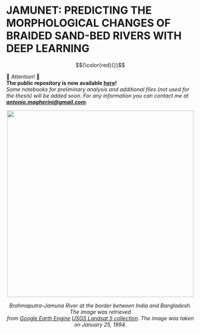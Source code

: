 # JAMUNET: PREDICTING THE MORPHOLOGICAL CHANGES OF BRAIDED SAND-BED RIVERS WITH DEEP LEARNING

$${\color{red}{}}$$

🔴 Attention! 🔴
\
**The public repository is now available [here](https://github.com/antoniomagherini/jamunet-morpho-braided)!** 
\
*Some notebooks for preliminary analysis and additional files (not used for the thesis) will be added soon. For any information you can contact me at **antonio.magherini@gmail.com**.* 

<p align="center" style="margin-top: 1px;">
    <!-- <img src="images\jamuna_narrow_.png" alt>  -->
    <img src=".\images\1994-01-25.png" width="500"> 
</p>

<p align="center">
    <!-- <em>Jamuna River. Image taken from <a href="https://earth.google.com/web/@24.90919263,90.84277199,340.42882201a,979110.75147048d,35y,-0h,0t,0r/data=OgMKATA">Google Earth</a></em> -->
    <em>Brahmaputra-Jamuna River at the border between India and Bangladesh. The image was retrieved<br>from <a href="https://earthengine.google.com/">Google Earth Engine</a> <a href="https://developers.google.com/earth-engine/datasets/catalog/LANDSAT_LT05_C02_T1_L2">USGS Landsat 5 collection</a>. The image was taken on January 25, 1994.</em>
</p>
